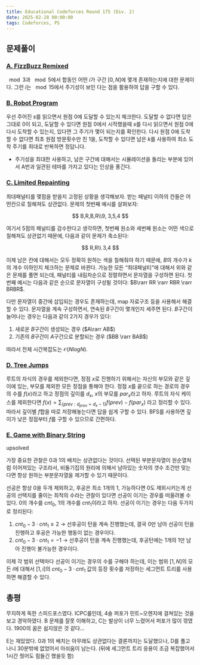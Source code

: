```yaml
---
title: Educational Codeforces Round 175 (Div. 2)
date: 2025-02-28 00:00:00
tags: Codeforces, PS
---
```


## 문제풀이

### [A. FizzBuzz Remixed](https://codeforces.com/contest/2070/problem/a)

$\mod{3}$과 $\mod{5}$에서 합동인 어떤 $i$가 구간 $[0,N]$에 몇개 존재하는지에 대한 문제이다. 그런 $i$는 $\mod15$에서 주기성이 보인 다는 점을 활용하여 답을 구할 수 있다.

### [B. Robot Program](https://codeforces.com/contest/2070/problem/b)

우선 주어진 $s$를 읽으면서 원점 $0$에 도달할 수 있는지 체크한다. 도달할 수 없다면 답은 그대로 $0$이 되고, 도달할 수 있다면 원점 $0$에서 시작했을때 $s$를 다시 읽으면서 원점 $0$에 다시 도착할 수 있는지, 있다면 그 주기가 몇이 되는지를 확인한다. 다시 원점 $0$에 도착할 수 없다면 최초 원점 방문횟수만 친 $1$을, 도착할 수 있다면 남은 $k$를 사용하여 최소 도착 주기를 최대로 반복하면 정답니다.

- 주기성을 최대한 사용하고, 남은 구간에 대해서는 시뮬레이션을 돌리는 부분에 있어서 A번과 일관된 테마를 가지고 있다는 인상을 풍긴다.

### [C. Limited Repainting](https://codeforces.com/contest/2070/problem/c)

최대패널티를 몇점을 받을지 고정된 상황을 생각해보자. 받는 패널티 이하의 칸들은 어떤칸으로 칠해져도 상관없다. 문제의 첫번째 예시를 살펴보자:

$$
B,R,B,R\\9, 3,5,4
$$

여기서 5점의 패널티를 감수한다고 생각하면, 첫번째 원소와 세번째 원소는 어떤 색으로 칠해져도 상관없기 때문에, 다음과 같이 문제가 축소된다:

$$
R,R\\ 3,4
$$

이제 남은 칸에 대해서는 모두 정확히 원하는 색을 칠해줘야 하기 때문에, $B$의 개수가 $k$의 개수 이하인지 체크하는 문제로 바뀐다. 가능한 모든 “최대패널티”에 대해서 위와 같은 문제를 풀면 되는데, 패널티를 내림차순으로 정렬하면서 문자열을 구성하면 된다. 첫번째 예시는 다음과 같은 순으로 문자열이 구성될 것이다: $B\rarr RR \rarr RBR \rarr BRBR$.

다만 문자열이 중간에 삽입되는 경우도 존재하는데, map 자료구조 등을 사용해서 해결할 수 있다. 문자열을 계속 구성하면서, 연속된 $B$구간이 몇개인지 세주면 된다. $B$구간이 늘어나는 경우는 다음과 같이 2가지 경우가 있다:

1. 새로운 $B$구간이 생성되는 경우 ($A\rarr AB$)
2. 기존의 $B$구간이 $A$구간으로 분할되는 경우 ($BB  \rarr BAB$)

따라서 전체 시간복잡도는 $\mathcal{O}(NlogN)$.

### [D. Tree Jumps](https://codeforces.com/contest/2070/problem/d)

루트의 자식의 경우를 제외한다면, 정점 $x$로 진행하기 위해서는 자신의 부모와 같은 깊이에 있는, 부모를 제외한 모든 정점을 통해야 한다. 정점 $x$를 끝으로 하는 경로의 경우의 수를 $f(x)$라고 하고 정점의 깊이를 $d_x$, $x$의 부모를 $par_x$라고 하자. 루트의 자식 케이스를 제외한다면 $f(x)=\sum_{\{ prev:d_{prev}=d_x-1 \}}f(prev) -f(par_x)$ 라고 정리할 수 있다. 따라서 깊이별 $f$합을 따로 저장해놓는다면 답을 쉽게 구할 수 있다. BFS를 사용하면 깊이가 낮은 정점부터 $f$를 구할 수 있으므로 간편하다.

### [E. Game with Binary String](https://codeforces.com/contest/2070/problem/e)

upsolved

가장 중요한 관찰은 $0$과 $1$의 배치는 상관없다는 것이다. 선택된 부분문자열이 원순열처럼 이어져있는 구조라서, 비둘기집의 원리에 의해서 남아있는 숫자의 갯수 조건만 맞는다면 항상 원하는 부분문자열을 제거할 수 있기 때문이다.

선공은 항상 $0$을 두개 제외하고, 후공은 최소 1개의 $1$, 가능하다면 $0$도 제외시키는게 선공의 선택지를 줄이는 최적의 수라는 관찰이 있다면 선공이 이기는 경우를 떠올려볼 수 있다. 0의 개수를 $cnt_0$, 1의 개수를 $cnt_1$이라고 하자. 선공이 이기는 경우는 다음 두가지로 정리된다:

1. $cnt_0-3\cdot cnt_1\geq2$ → 선후공이 턴을 계속 진행했는데, 결국 $0$만 남아 선공이 턴을 진행하고 후공은 가능한 행동이 없는 경우이다.
2. $cnt_0-3\cdot cnt_1 =-1$ → 선후공이 턴을 계속 진행했는데, 후공턴에는 $1$개의 $1$만 남아 진행이 불가능한 경우이다.

이제 각 범위 선택마다 선공이 이기는 경우의 수를 구해야 하는데, 이는 범위 $[1,N]$의 모든 $i$에 대해서 $[1,i]$의  $cnt_0-3\cdot cnt_1$ 값의 등장 횟수를 저장하는 세그먼트 트리를 사용하면 해결할 수 있다.

## 총평

무지하게 독한 스피드포스였다. ICPC룰인데, 4솔 퍼포가 민트~오렌지에 걸쳐있는 것을 보고 경악하였다. B 문제를 잘못 이해하고, C는 발상이 너무 느렸어서 퍼포가 많이 깎였다. 1900의 꿈은 쉽지않은 것 같다…

E는 재밌었다. $0$과 $1$의 배치는 아무래도 상관없다는 결론까지는 도달했으나, D를 풀고나니 30분밖에 없었어서 아쉬움이 남는다. (뒤에 세그먼트 트리 응용이 조금 복잡했어서 1시간 줬어도 힘들긴 했을듯 함)